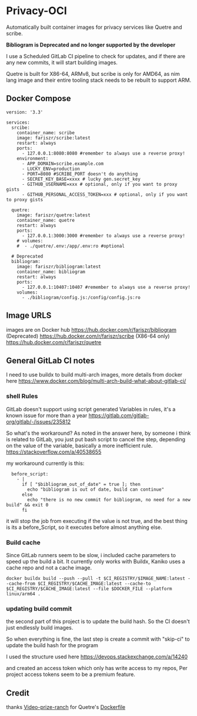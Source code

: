 # Privacy-OCI
Automatically built container images for privacy services like Quetre and scribe.

**Bibliogram is Deprecated and no longer supported by the developer**

I use a Scheduled GitLab CI pipeline to check for updates, and if there are any new commits, it will start building images.

Quetre is built for X86-64, ARMv8, but scribe is only for AMD64, as nim lang image and their entire tooling stack needs to be rebuilt to support ARM.

## Docker Compose
```
version: '3.3'

services:
  srcibe:
    container_name: scribe
    image: fariszr/scribe:latest
    restart: always
    ports:
      - 127.0.0.1:8080:8080 #remember to always use a reverse proxy!
    environment:
      - APP_DOMAIN=scribe.example.com
      - LUCKY_ENV=production
      - PORT=8080 #SCRIBE_PORT doesn't do anything
      - SECRET_KEY_BASE=xxxx # lucky gen.secret_key
      - GITHUB_USERNAME=xxx # optional, only if you want to proxy gists
      - GITHUB_PERSONAL_ACCESS_TOKEN=xxx # optional, only if you want to proxy gists

  quetre:
    image: fariszr/quetre:latest
    container_name: quetre
    restart: always
    ports:
      - 127.0.0.1:3000:3000 #remember to always use a reverse proxy!
    # volumes:
    #  - ./quetre/.env:/app/.env:ro #optional

  # Deprecated
  bibliogram:
    image: fariszr/bibliogram:latest
    container_name: bibliogram
    restart: always
    ports:
      - 127.0.0.1:10407:10407 #remember to always use a reverse proxy!
    volumes:
      - ./bibliogram/config.js:/config/config.js:ro
```

## Image URLS
images are on Docker hub
https://hub.docker.com/r/fariszr/bibliogram (Deprecated)
https://hub.docker.com/r/fariszr/scribe (X86-64 only)
https://hub.docker.com/r/fariszr/quetre

## General GitLab CI notes

I need to use buildx to build multi-arch images,
more details from docker here
https://www.docker.com/blog/multi-arch-build-what-about-gitlab-ci/

### shell Rules

GitLab doesn't support using script generated Variables in rules,
it's a known issue for more than a year
https://gitlab.com/gitlab-org/gitlab/-/issues/235812

So what's the workaround?
As noted in the answer here, by someone i think is related to GitLab, you just put bash script to cancel the step,
depending on the value of the variable, basically a more inefficient rule.
https://stackoverflow.com/a/40538655

my workaround currently is this:
```
  before_script:
    - |
      if [ "$bibliogram_out_of_date" = true ]; then
        echo "bibliogram is out of date, build can continue"
      else
        echo "there is no new commit for bibliogram, no need for a new build" && exit 0
      fi
```

it will stop the job from executing if the value is not true, and the best thing is its a before_Script, so it executes before almost anything else.

### Build cache

Since GitLab runners seem to be slow, i included cache parameters to speed up the build a bit.
It currently only works with Buildx, Kaniko uses a cache repo and not a cache image.
```
docker buildx build --push --pull -t $CI_REGISTRY/$IMAGE_NAME:latest --cache-from $CI_REGISTRY/$CACHE_IMAGE:latest --cache-to $CI_REGISTRY/$CACHE_IMAGE:latest --file $DOCKER_FILE --platform linux/arm64 .
```

### updating build commit
the second part of this project is to update the build hash.
So the CI doesn't just endlessly build images.

So when everything is fine, the last step is create a commit with "skip-ci" to update the build hash for the program

I used the structure used here
https://devops.stackexchange.com/a/14240

and created an access token which only has write access to my repos, Per project access tokens seem to be a premium feature.


## Credit
thanks [Video-prize-ranch](https://codeberg.org/video-prize-ranch) for Quetre's [Dockerfile](https://codeberg.org/video-prize-ranch/images/src/commit/f3b17cb5925d50083b6321a3cf47c6520a1174d0/quetre/Dockerfile)